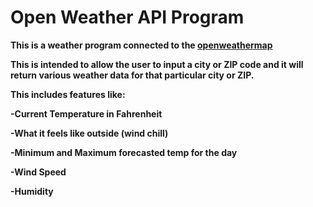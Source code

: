 # Open Weather API Program

**This is a weather program connected to the [openweathermap](https://openweathermap.org/api)**

**This is intended to allow the user to input a city or ZIP code and it will return various weather data for that particular city or ZIP.**

**This includes features like:**

**-Current Temperature in Fahrenheit**

**-What it feels like outside (wind chill)**

**-Minimum and Maximum forecasted temp for the day**

**-Wind Speed**

**-Humidity**
